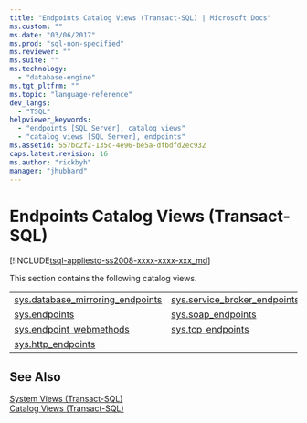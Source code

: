 ```yaml
---
title: "Endpoints Catalog Views (Transact-SQL) | Microsoft Docs"
ms.custom: ""
ms.date: "03/06/2017"
ms.prod: "sql-non-specified"
ms.reviewer: ""
ms.suite: ""
ms.technology: 
  - "database-engine"
ms.tgt_pltfrm: ""
ms.topic: "language-reference"
dev_langs: 
  - "TSQL"
helpviewer_keywords: 
  - "endpoints [SQL Server], catalog views"
  - "catalog views [SQL Server], endpoints"
ms.assetid: 557bc2f2-135c-4e96-be5a-dfbdfd2ec932
caps.latest.revision: 16
ms.author: "rickbyh"
manager: "jhubbard"
---
```

# Endpoints Catalog Views (Transact-SQL)
[!INCLUDE[tsql-appliesto-ss2008-xxxx-xxxx-xxx_md](../../../a9retired/includes/tsql-appliesto-ss2008-xxxx-xxxx-xxx-md.md)]

  This section contains the following catalog views.  
  
|||  
|-|-|  
|[sys.database_mirroring_endpoints](../../../relational-databases/reference/system-catalog-views/sys.database-mirroring-endpoints-transact-sql.md)|[sys.service_broker_endpoints](../../../relational-databases/reference/system-catalog-views/sys.service-broker-endpoints-transact-sql.md)|  
|[sys.endpoints](../../../relational-databases/reference/system-catalog-views/sys.endpoints-transact-sql.md)|[sys.soap_endpoints](../../../relational-databases/reference/system-catalog-views/sys.soap-endpoints-transact-sql.md)|  
|[sys.endpoint_webmethods](../../../relational-databases/reference/system-catalog-views/sys.endpoint-webmethods-transact-sql.md)|[sys.tcp_endpoints](../../../relational-databases/reference/system-catalog-views/sys.tcp-endpoints-transact-sql.md)|  
|[sys.http_endpoints](../../../relational-databases/reference/system-catalog-views/sys.http-endpoints-transact-sql.md)||  
  
## See Also  
 [System Views &#40;Transact-SQL&#41;](../../../a9retired/system-views-transact-sql.md)   
 [Catalog Views &#40;Transact-SQL&#41;](../../../relational-databases/reference/system-catalog-views/catalog-views-transact-sql.md)  
  
  